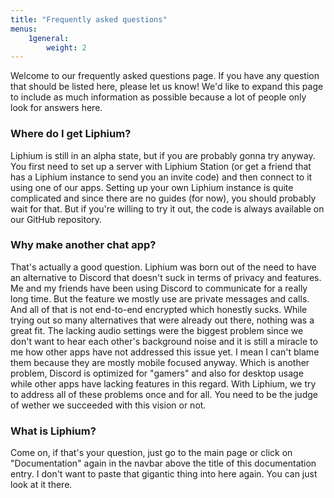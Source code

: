 ```yaml
---
title: "Frequently asked questions"
menus:
    1general:
        weight: 2
---
```


Welcome to our frequently asked questions page. If you have any question that should be listed here, please let us know! We'd like to expand this page to include as much information as possible because a lot of people only look for answers here.

### Where do I get Liphium?

Liphium is still in an alpha state, but if you are probably gonna try anyway. You first need to set up a server with Liphium Station (or get a friend that has a Liphium instance to send you an invite code) and then connect to it using one of our apps. Setting up your own Liphium instance is quite complicated and since there are no guides (for now), you should probably wait for that. But if you're willing to try it out, the code is always available on our GitHub repository.

### Why make another chat app?

That's actually a good question. Liphium was born out of the need to have an alternative to Discord that doesn't suck in terms of privacy and features. Me and my friends have been using Discord to communicate for a really long time. But the feature we mostly use are private messages and calls. And all of that is not end-to-end encrypted which honestly sucks. While trying out so many alternatives that were already out there, nothing was a great fit. The lacking audio settings were the biggest problem since we don't want to hear each other's background noise and it is still a miracle to me how other apps have not addressed this issue yet. I mean I can't blame them because they are mostly mobile focused anyway. Which is another problem, Discord is optimized for "gamers" and also for desktop usage while other apps have lacking features in this regard. With Liphium, we try to address all of these problems once and for all. You need to be the judge of wether we succeeded with this vision or not.

### What is Liphium?

Come on, if that's your question, just go to the main page or click on "Documentation" again in the navbar above the title of this documentation entry. I don't want to paste that gigantic thing into here again. You can just look at it there.